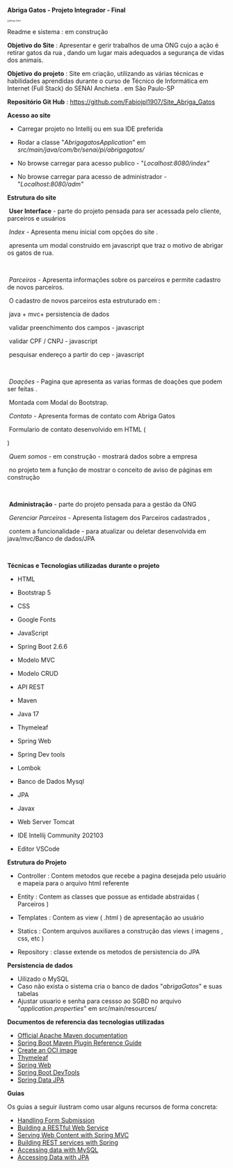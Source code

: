 **Abriga Gatos - Projeto Integrador - Final** 



<img src="https://s2.loli.net/2022/04/01/ZXzf2mxcRT6UvbO.png" alt="Abriga_Gatos" style="zoom:30%;" />

Readme e sistema :  em construção 

**Objetivo do Site** : Apresentar e gerir trabalhos de uma ONG cujo a ação é retirar gatos da rua , dando um lugar mais adequados a segurança de vidas dos animais. 

**Objetivo** **do projeto** : Site em criação, utilizando as várias técnicas e habilidades aprendidas durante o curso de Técnico de Informática em Internet (Full Stack) do SENAI  Anchieta . em São Paulo-SP

**Repositório Git Hub** : https://github.com/Fabiojpl1907/Site_Abriga_Gatos

**Acesso ao site** 

- Carregar projeto no Intellij ou em sua IDE preferida

- Rodar a classe "*AbrigagatosApplication*" em *src/main/java/com/br/senai/pi/abrigagatos/*

- No browse carregar para acesso publico - "*Localhost:8080/index"*

- No browse carregar para acesso de administrador  - "*Localhost:8080/adm"*

  

**Estrutura do site**

​	**User Interface** - parte do projeto pensada para ser acessada pelo cliente, parceiros e usuários

​		*Index*  - Apresenta menu inicial com opções do site .

​						apresenta um modal construido em javascript que traz o motivo de abrigar os gatos de rua. 

​		

​		*Parceiros* - Apresenta informações sobre os parceiros e permite cadastro de novos parceiros.

​				O cadastro de novos parceiros esta estruturado em  : 

​					java + mvc+ persistencia  de dados

​					validar preenchimento dos campos -  javascript

​					validar CPF / CNPJ -  javascript

​					pesquisar endereço a partir do cep - javascript

​		

​		*Doações* - Pagina que apresenta as varias formas de doações que podem ser feitas . 

​						Montada com  Modal do Bootstrap. 



​		*Contato* - Apresenta formas de contato com Abriga Gatos 

​						Formulario de contato desenvolvido em HTML ( <form> )



​		*Quem somos* -  em construção - mostrará dados sobre a empresa

​					no projeto tem a função de mostrar o conceito de aviso de páginas em construção

​	

​	**Administração** - parte do projeto pensada para a gestão da ONG 

​		*Gerenciar Parceiros* - Apresenta listagem dos Parceiros cadastrados , 

​		contem a funcionalidade  - para atualizar ou deletar desenvolvida em java/mvc/Banco de dados/JPA

​		

**Técnicas e Tecnologias utilizadas** **durante o projeto** 

- HTML
-  Bootstrap 5 
- CSS
- Google Fonts
- JavaScript
- Spring Boot 2.6.6

- Modelo MVC
- Modelo CRUD 
- API REST 
- Maven
- Java 17
- Thymeleaf
- Spring Web
- Spring Dev tools
- Lombok
- Banco de Dados Mysql
- JPA 
- Javax
- Web Server Tomcat
- IDE Intellij Community 202103
- Editor VSCode

**Estrutura do Projeto** 

- Controller : Contem metodos que recebe a pagina desejada pelo usuário  e mapeia para o arquivo html referente

- Entity : Contem as classes que possue as entidade abstraidas ( Parceiros )  

- Templates : Contem as view ( .html ) de apresentação ao usuário

- Statics : Contem arquivos auxiliares a construção das views ( imagens , css, etc )

- Repository : classe extende os metodos de persistencia do JPA




**Persistencia de dados**

- Uilizado o MySQL
- Caso não exista o sistema cria o banco de dados "*abrigaGatos*" e suas tabelas
- Ajustar usuario  e senha para cessso ao SGBD no arquivo "*application.properties*" em src/main/resources/



**Documentos de referencia das tecnologias utilizadas** 

* [Official Apache Maven documentation](https://maven.apache.org/guides/index.html)
* [Spring Boot Maven Plugin Reference Guide](https://docs.spring.io/spring-boot/docs/2.6.5/maven-plugin/reference/html/)
* [Create an OCI image](https://docs.spring.io/spring-boot/docs/2.6.5/maven-plugin/reference/html/#build-image)
* [Thymeleaf](https://docs.spring.io/spring-boot/docs/2.6.5/reference/htmlsingle/#boot-features-spring-mvc-template-engines)
* [Spring Web](https://docs.spring.io/spring-boot/docs/2.6.5/reference/htmlsingle/#boot-features-developing-web-applications)
* [Spring Boot DevTools](https://docs.spring.io/spring-boot/docs/2.6.5/reference/htmlsingle/#using-boot-devtools)
* [Spring Data JPA](https://docs.spring.io/spring-boot/docs/2.6.5/reference/htmlsingle/#boot-features-jpa-and-spring-data)

**Guias**

Os guias a seguir ilustram como usar alguns recursos de forma concreta:

* [Handling Form Submission](https://spring.io/guides/gs/handling-form-submission/)
* [Building a RESTful Web Service](https://spring.io/guides/gs/rest-service/)
* [Serving Web Content with Spring MVC](https://spring.io/guides/gs/serving-web-content/)
* [Building REST services with Spring](https://spring.io/guides/tutorials/bookmarks/)
* [Accessing data with MySQL](https://spring.io/guides/gs/accessing-data-mysql/)
* [Accessing Data with JPA](https://spring.io/guides/gs/accessing-data-jpa/)

